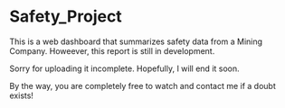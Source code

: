 # Safety_Project

This is a web dashboard that summarizes safety data from a Mining Company. Howeever, this report is still in development. 

Sorry for uploading it incomplete. Hopefully, I will end it soon.

By the way, you are completely free to watch and contact me if a doubt exists!

